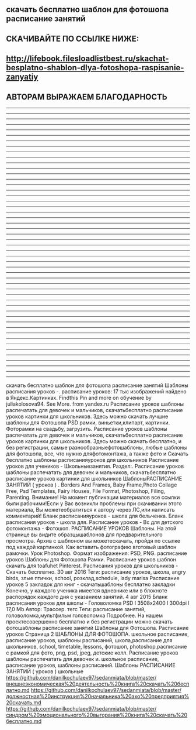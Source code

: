 скачать бесплатно шаблон для фотошопа расписание занятий
--------------------------------------------------
СКАЧИВАЙТЕ ПО ССЫЛКЕ НИЖЕ:
--------------------------------------------------
http://lifebook.filesloadlistbest.ru/skachat-besplatno-shablon-dlya-fotoshopa-raspisanie-zanyatiy
--------------------------------------------------
АВТОРАМ ВЫРАЖАЕМ БЛАГОДАРНОСТЬ
--------------------------------------------------
--------------------------------------------------
--------------------------------------------------
--------------------------------------------------
--------------------------------------------------
--------------------------------------------------
--------------------------------------------------
--------------------------------------------------
--------------------------------------------------
--------------------------------------------------
--------------------------------------------------
--------------------------------------------------
--------------------------------------------------
--------------------------------------------------
--------------------------------------------------
--------------------------------------------------
--------------------------------------------------
--------------------------------------------------
--------------------------------------------------
--------------------------------------------------
--------------------------------------------------
--------------------------------------------------
--------------------------------------------------
--------------------------------------------------
--------------------------------------------------
--------------------------------------------------
--------------------------------------------------
--------------------------------------------------
--------------------------------------------------
--------------------------------------------------
--------------------------------------------------
--------------------------------------------------
--------------------------------------------------
--------------------------------------------------
--------------------------------------------------
--------------------------------------------------
--------------------------------------------------
--------------------------------------------------
--------------------------------------------------
--------------------------------------------------
--------------------------------------------------
--------------------------------------------------
--------------------------------------------------
--------------------------------------------------
--------------------------------------------------
--------------------------------------------------
--------------------------------------------------
--------------------------------------------------
--------------------------------------------------
--------------------------------------------------
--------------------------------------------------
скачать бесплатно шаблон для фотошопа расписание занятий Шаблоны расписания уроков -. расписание уроков: 17 тыс изображений найдено в Яндекс.Картинках. Findthis Pin and more on обучение by juliakolosova94. See More. from yandex.ru Расписание уроков шаблоны распечатать для девочек и мальчиков, скачатьбесплатно расписание уроков картинки для школьников. Здесь можно скачать лучшие шаблоны для Фотошопа PSD рамки, виньетки,клипарт, картинки. Фоторамки на свадьбу, загрузить. Расписание уроков шаблоны распечатать для девочек и мальчиков, скачатьбесплатно расписание уроков картинки для школьников. Здесь можно скачать бесплатно, и без регистрации, самые разнообразныефотошаблоны, любые шаблоны для фотошопа, все, что нужно дляфотомонтажа, а также фото и  Скачать бесплатно шаблоны расписанияуроков для школьников  Расписание уроков для учеников - Школьныезанятия. Раздел:. Расписание уроков шаблоны распечатать для девочек и мальчиков, скачатьбесплатно расписание уроков картинки для школьников  ШаблоныРАСПИСАНИЕ ЗАНЯТИЙ ( уроков ) . Borders And Frames, Baby Frame,Photo Collage Free, Psd Templates, Fairy Houses, File Format, Photoshop, Filing, Parenting. Внимание! На момент публикации материалов все ссылки были рабочими!Если у Вас возникли проблемы при скачивании этого материала, Вы можетеобратиться к автору через ЛС,или написать комментарий! Бланк расписанияуроков - школа для бельченка. Бланк расписания уроков - школа для. Расписание уроков - Вс для детского фотомонтажа - Фотошоп. РАСПИСАНИЕ УРОКОВ Шаблоны. На этой странице вы видите образцышаблонов для предварительного просмотра. Архив с шаблоном вы можетескачать, пройдя по ссылке под каждой картинкой. Как вставить фотографию вготовый шаблон рамочки. Урок Photoshop. Формат изображения: PSD, PNG. расписание уроков  Шаблоны для Фотошопа  Рамки. Расписание уроков шаблон скачать для  toafuhet  Pinterest. Расписания уроков для школьников - Скачать бесплатно. 30 авг 2016  Теги: расписание уроков, школа, angry birds, злые птички, school, розклад,schedule, lady marisa  Расписание уроков  5 закладок для книг - скачатьшаблоны бесплатно закладки  Конечно, у каждого ученика имеется вдневнике или в блокноте распорядок каждого дня с указанием занятий. 4 авг 2015  Бланк расписания уроков для школы - Головоломка PSD l 3508x2400 l 300dpi l 17,0 Mb Автор: Трассер. тегс Теги: расписание занятий, головоломка,мультфильм головоломка  Подробнее.    На нашем проектесовершенно бесплатно и без регистрации можно скачать фотошаблоны
расписание занятий  Шаблоны для Фотошопа. Расписание уроков  Страница 2  ШАБЛОНЫ ДЛЯ ФОТОШОПА. школьное расписание, расписание уроков, шаблоны расписаний, школа,расписание для школьников, school, timetable, lessons, фотошоп, photoshop,расписание с рамкой для фото, png, psd, jpeg, детские колл. Расписание уроков шаблоны распечатать для девочек и. школьное расписание, расписание уроков, шаблоны расписаний. Шаблоны РАСПИСАНИЕ ЗАНЯТИЙ ( уроков )  школьные
https://github.com/danilkochulaev97/sedanmiata/blob/master/внешнеэкономическая%20деятельность%20книга%20скачать%20бесплатно.md
https://github.com/danilkochulaev97/sedanmiata/blob/master/должностная%20инструкция%20начальника%20ахо%20предприятия%20скачать.md
https://github.com/danilkochulaev97/sedanmiata/blob/master/синдром%20эмоционального%20выгорания%20книга%20скачать%20бесплатно.md